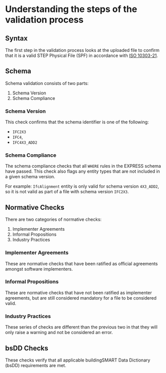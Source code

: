 # Understanding the steps of the validation process

## Syntax

The first step in the validation process looks at the uploaded file to confirm that
it is a valid STEP Physical File (SPF) in accordance with [ISO 10303-21](https://www.iso.org/standard/63141.html).

## Schema

Schema validation consists of two parts:

1. Schema Version
2. Schema Compliance

### Schema Version

This check confirms that the schema identifier is one of the following:

- `IFC2X3`
- `IFC4`,
- `IFC4X3_ADD2`

### Schema Compliance

The schema compliance checks that all `WHERE` rules in the EXPRESS schema have passed.
This check also flags any entity types that are not included in a given schema version.

For example: `IfcAlignment` entity is only valid for schema version `4X3_ADD2`,
so it is not valid as part of a file with schema version `IFC2X3`.

## Normative Checks

There are two categories of normative checks:

1. Implementer Agreements
2. Informal Propositions
3. Industry Practices

### Implementer Agreements

These are normative checks that have been ratified as official agreements amongst software implementers.

### Informal Propositions

These are normative checks that have not been ratified as implementer agreements,
but are still considered mandatory for a file to be considered valid.

### Industry Practices

These series of checks are different than the previous two in that they will only raise a warning and not be considered an error.

## bsDD Checks

These checks verify that all applicable buildingSMART Data Dictionary (bsDD) requirements are met.

